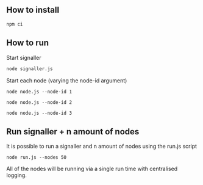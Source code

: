 ## How to install

```
npm ci
```

## How to run
Start signaller
```sh
node signaller.js
```

Start each node (varying the node-id argument)
```
node node.js --node-id 1
```
```
node node.js --node-id 2
```
```
node node.js --node-id 3
```

## Run signaller + n amount of nodes

It is possible to run a signaller and n amount of nodes using the run.js script

```
node run.js --nodes 50 
```

All of the nodes will be running via a single run time with centralised logging.